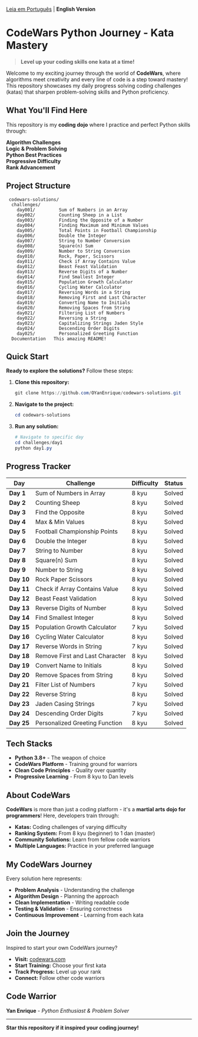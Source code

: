﻿ [Leia em Português](README.pt.md) |  **English Version**

#  CodeWars Python Journey - Kata Mastery

> **Level up your coding skills one kata at a time!** 

Welcome to my exciting journey through the world of **CodeWars**, where algorithms meet creativity and every line of code is a step toward mastery! This repository showcases my daily progress solving coding challenges (katas) that sharpen problem-solving skills and Python proficiency.

##  What You'll Find Here

This repository is my **coding dojo** where I practice and perfect Python skills through:

 **Algorithm Challenges**  
 **Logic & Problem Solving**  
 **Python Best Practices**  
 **Progressive Difficulty**  
 **Rank Advancement**  

##  Project Structure

```
 codewars-solutions/
  challenges/
    day001/         Sum of Numbers in an Array
    day002/         Counting Sheep in a List  
    day003/         Finding the Opposite of a Number
    day004/         Finding Maximum and Minimum Values
    day005/         Total Points in Football Championship
    day006/         Double the Integer
    day007/         String to Number Conversion
    day008/         Square(n) Sum
    day009/         Number to String Conversion
    day010/         Rock, Paper, Scissors
    day011/         Check if Array Contains Value
    day012/         Beast Feast Validation
    day013/         Reverse Digits of a Number
    day014/         Find Smallest Integer
    day015/         Population Growth Calculator
    day016/         Cycling Water Calculator
    day017/         Reversing Words in a String
    day018/         Removing First and Last Character
    day019/         Converting Name to Initials
    day020/         Removing Spaces from String
    day021/         Filtering List of Numbers
    day022/         Reversing a String
    day023/         Capitalizing Strings Jaden Style
    day024/         Descending Order Digits
    day025/         Personalized Greeting Function
  Documentation   This amazing README!
```

##  Quick Start

**Ready to explore the solutions?** Follow these steps:

1. **Clone this repository:**
   ```powershell
   git clone https://github.com/OYanEnrique/codewars-solutions.git
   ```

2. **Navigate to the project:**
   ```powershell
   cd codewars-solutions
   ```

3. **Run any solution:**
   ```powershell
   # Navigate to specific day
   cd challenges/day1
   python day1.py
   ```

##  Progress Tracker

|  Day |  Challenge |  Difficulty |  Status |
|---------|-------------|---------------|-----------|
| **Day 1** | Sum of Numbers in Array | 8 kyu |  Solved |
| **Day 2** | Counting Sheep | 8 kyu |  Solved |
| **Day 3** | Find the Opposite | 8 kyu |  Solved |
| **Day 4** | Max & Min Values | 8 kyu |  Solved |
| **Day 5** | Football Championship Points | 8 kyu |  Solved |
| **Day 6** | Double the Integer | 8 kyu |  Solved |
| **Day 7** | String to Number | 8 kyu |  Solved |
| **Day 8** | Square(n) Sum | 8 kyu |  Solved |
| **Day 9** | Number to String | 8 kyu |  Solved |
| **Day 10** | Rock Paper Scissors | 8 kyu |  Solved |
| **Day 11** | Check if Array Contains Value | 8 kyu |  Solved |
| **Day 12** | Beast Feast Validation | 8 kyu |  Solved |
| **Day 13** | Reverse Digits of Number | 8 kyu |  Solved |
| **Day 14** | Find Smallest Integer | 8 kyu |  Solved |
| **Day 15** | Population Growth Calculator | 7 kyu |  Solved |
| **Day 16** | Cycling Water Calculator | 8 kyu |  Solved |
| **Day 17** | Reverse Words in String | 7 kyu |  Solved |
| **Day 18** | Remove First and Last Character | 8 kyu |  Solved |
| **Day 19** | Convert Name to Initials | 8 kyu |  Solved |
| **Day 20** | Remove Spaces from String | 8 kyu |  Solved |
| **Day 21** | Filter List of Numbers | 7 kyu |  Solved |
| **Day 22** | Reverse String | 8 kyu |  Solved |
| **Day 23** | Jaden Casing Strings | 7 kyu |  Solved |
| **Day 24** | Descending Order Digits | 7 kyu |  Solved |
| **Day 25** | Personalized Greeting Function | 8 kyu |  Solved |

##  Tech Stacks

- **Python 3.8+** - The weapon of choice
- **CodeWars Platform** - Training ground for warriors
- **Clean Code Principles** - Quality over quantity
- **Progressive Learning** - From 8 kyu to Dan levels

##  About CodeWars

**CodeWars** is more than just a coding platform - it's a **martial arts dojo for programmers**! Here, developers train through:

- **Katas:** Coding challenges of varying difficulty
- **Ranking System:** From 8 kyu (beginner) to 1 dan (master)
- **Community Solutions:** Learn from fellow code warriors
- **Multiple Languages:** Practice in your preferred language

##  My CodeWars Journey

Every solution here represents:
- **Problem Analysis** - Understanding the challenge
- **Algorithm Design** - Planning the approach  
- **Clean Implementation** - Writing readable code
- **Testing & Validation** - Ensuring correctness
- **Continuous Improvement** - Learning from each kata

##  Join the Journey

Inspired to start your own CodeWars journey? 

-  **Visit:** [codewars.com](https://www.codewars.com)
-  **Start Training:** Choose your first kata
-  **Track Progress:** Level up your rank
-  **Connect:** Follow other code warriors

##  Code Warrior

**Yan Enrique** - *Python Enthusiast & Problem Solver*

---

 **Star this repository if it inspired your coding journey!** 
